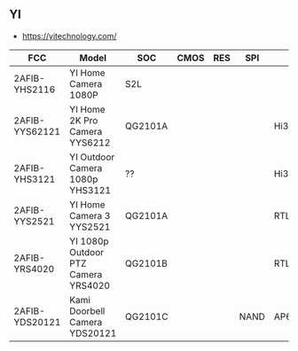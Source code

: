 YI
--
- https://yitechnology.com/

| FCC            | Model                               | SOC     | CMOS | RES | SPI  | WLAN        | Link |
|----------------|-------------------------------------|---------|------|-----|------|-------------|------|
| 2AFIB-YHS2116  | YI Home Camera 1080P                | S2L     |      |     |      |             |      |
| 2AFIB-YYS62121 | YI Home 2K Pro Camera YYS6212       | QG2101A |      |     |      | Hi3881V100  |      |
| 2AFIB-YHS3121  | YI Outdoor Camera 1080p YHS3121     | ??      |      |     |      | Hi3881V1006 |      |
| 2AFIB-YYS2521  | YI Home Camera 3 YYS2521            | QG2101A |      |     |      | RTL8189FTV  |      |
| 2AFIB-YRS4020  | YI 1080p Outdoor PTZ Camera YRS4020 | QG2101B |      |     |      | RTL8188FTV  |      |
| 2AFIB-YDS20121 | Kami Doorbell Camera YDS20121       | QG2101C |      |     | NAND | AP6203BM    |      |
